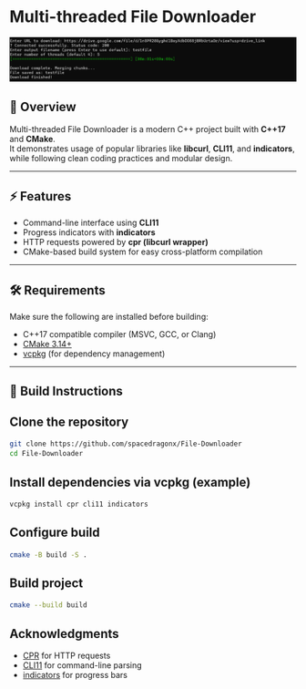 # Multi-threaded File Downloader
<img width="957" alt="terminal image" src="https://github.com/spacedragonx/File-Downloader/blob/master/Images/TerminalOutput.png?raw=true">


## 📌 Overview
Multi-threaded File Downloader is a modern C++ project built with **C++17** and **CMake**.  
It demonstrates usage of popular libraries like **libcurl**, **CLI11**, and **indicators**, while following clean coding practices and modular design.  

---

## ⚡ Features
- Command-line interface using **CLI11**
- Progress indicators with **indicators**
- HTTP requests powered by **cpr (libcurl wrapper)**
- CMake-based build system for easy cross-platform compilation

---

## 🛠️ Requirements
Make sure the following are installed before building:

- C++17 compatible compiler (MSVC, GCC, or Clang)
- [CMake 3.14+](https://cmake.org/download/)
- [vcpkg](https://github.com/microsoft/vcpkg) (for dependency management)

---

## 🚀 Build Instructions

## Clone the repository
```bash
git clone https://github.com/spacedragonx/File-Downloader
cd File-Downloader
```
## Install dependencies via vcpkg (example)
```bash
vcpkg install cpr cli11 indicators
```
## Configure build
```bash
cmake -B build -S .
```
## Build project
```bash
cmake --build build
```
## Acknowledgments

- [CPR](https://github.com/libcpr/cpr) for HTTP requests
- [CLI11](https://github.com/CLIUtils/CLI11) for command-line parsing
- [indicators](https://github.com/p-ranav/indicators) for progress bars
